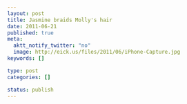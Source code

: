 ```yaml
--- 
layout: post
title: Jasmine braids Molly's hair
date: 2011-06-21
published: true
meta: 
  aktt_notify_twitter: "no"
  image: http://eick.us/files/2011/06/iPhone-Capture.jpg
keywords: []

type: post
categories: []

status: publish
---
```


